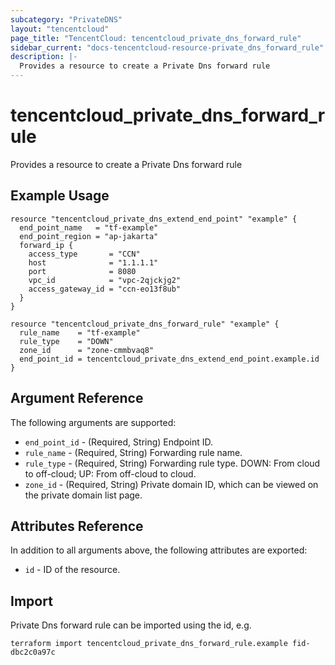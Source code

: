 ```yaml
---
subcategory: "PrivateDNS"
layout: "tencentcloud"
page_title: "TencentCloud: tencentcloud_private_dns_forward_rule"
sidebar_current: "docs-tencentcloud-resource-private_dns_forward_rule"
description: |-
  Provides a resource to create a Private Dns forward rule
---
```


# tencentcloud_private_dns_forward_rule

Provides a resource to create a Private Dns forward rule

## Example Usage

```hcl
resource "tencentcloud_private_dns_extend_end_point" "example" {
  end_point_name   = "tf-example"
  end_point_region = "ap-jakarta"
  forward_ip {
    access_type       = "CCN"
    host              = "1.1.1.1"
    port              = 8080
    vpc_id            = "vpc-2qjckjg2"
    access_gateway_id = "ccn-eo13f8ub"
  }
}

resource "tencentcloud_private_dns_forward_rule" "example" {
  rule_name    = "tf-example"
  rule_type    = "DOWN"
  zone_id      = "zone-cmmbvaq8"
  end_point_id = tencentcloud_private_dns_extend_end_point.example.id
}
```

## Argument Reference

The following arguments are supported:

* `end_point_id` - (Required, String) Endpoint ID.
* `rule_name` - (Required, String) Forwarding rule name.
* `rule_type` - (Required, String) Forwarding rule type. DOWN: From cloud to off-cloud; UP: From off-cloud to cloud.
* `zone_id` - (Required, String) Private domain ID, which can be viewed on the private domain list page.

## Attributes Reference

In addition to all arguments above, the following attributes are exported:

* `id` - ID of the resource.



## Import

Private Dns forward rule can be imported using the id, e.g.

```
terraform import tencentcloud_private_dns_forward_rule.example fid-dbc2c0a97c
```

